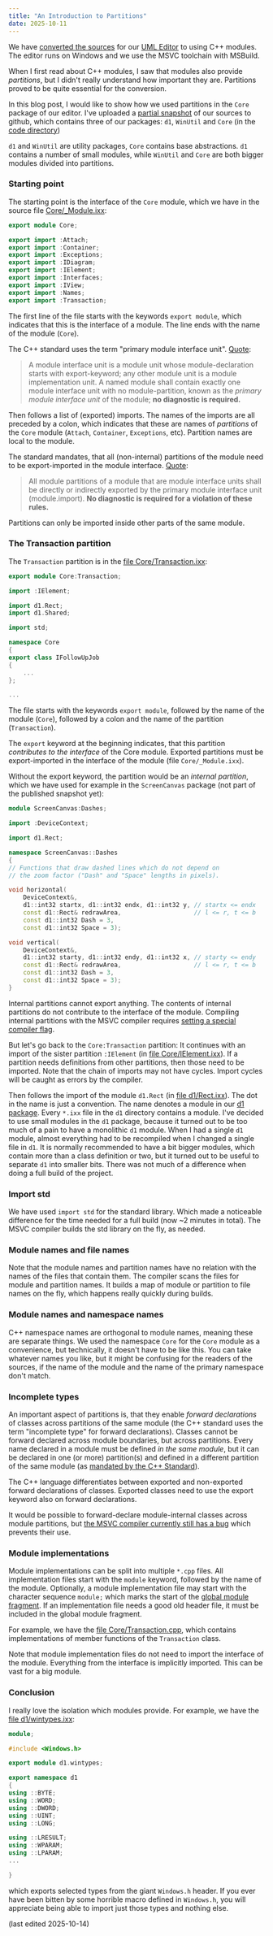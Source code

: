 ```yaml
---
title: "An Introduction to Partitions"
date: 2025-10-11
---
```


We have [converted the sources](https://abuehl.github.io/2025/03/24/converting-to-modules.html)
for our [UML Editor](https://cadifra.com/) to using C++ modules. The editor runs on Windows and
we use the MSVC toolchain with MSBuild.

When I first read about C++ modules, I saw that modules also provide *partitions*, but I didn't
really understand how important they are. Partitions proved to be quite essential for the
conversion.

In this blog post, I would like to show how we used partitions in the `Core` package of our editor.
I've uploaded a [partial snapshot](https://github.com/cadifra/cadifra) of our sources to github,
which contains three of our packages: `d1`, `WinUtil` and `Core` (in the
[code directory](https://github.com/cadifra/cadifra/tree/main/code))

`d1` and `WinUtil` are utility packages, `Core` contains base abstractions. `d1` contains a number
of small modules, while `WinUtil` and `Core` are both bigger modules divided into partitions.

### Starting point

The starting point is the interface of the `Core` module, which we have in the source file
[Core/_Module.ixx](https://github.com/cadifra/cadifra/blob/main/code/Core/_Module.ixx):

```cpp
export module Core;

export import :Attach;
export import :Container;
export import :Exceptions;
export import :IDiagram;
export import :IElement;
export import :Interfaces;
export import :IView;
export import :Names;
export import :Transaction;
```

The first line of the file starts with the keywords `export module`, which indicates that this
is the interface of a module. The line ends with the name of the module (`Core`).

The C++ standard uses the term "primary module interface unit".
[Quote](https://eel.is/c++draft/module#unit-2):

> A module interface unit is a module unit whose module-declaration starts with export-keyword;
> any other module unit is a module implementation unit. A named module shall contain exactly one
> module interface unit with no module-partition, known as the *primary module interface unit*
> of the module; **no diagnostic is required.**

Then follows a list of (exported) imports. The names of the imports are all preceded by a colon,
which indicates that these are names of *partitions* of the `Core` module (`Attach`, `Container`,
`Exceptions`, etc). Partition names are local to the module.

The standard mandates, that all (non-internal) partitions of the module need to be
export-imported in the module interface. [Quote](https://eel.is/c++draft/module#unit-3):

> All module partitions of a module that are module interface units shall be
> directly or indirectly exported by the primary module interface unit (module.import).
> **No diagnostic is required for a violation of these rules.**

Partitions can only be imported inside other parts of the same module.

### The Transaction partition

The `Transaction` partition is in the
[file Core/Transaction.ixx](https://github.com/cadifra/cadifra/blob/main/code/Core/Transaction.ixx):

```cpp
export module Core:Transaction;

import :IElement;

import d1.Rect;
import d1.Shared;

import std;

namespace Core
{
export class IFollowUpJob
{
    ...
};

...
```

The file starts with the keywords `export module`, followed by the name of the module (`Core`),
followed by a colon and the name of the partition (`Transaction`).

The `export` keyword at the beginning indicates, that this partition *contributes to the interface*
of the Core module. Exported partitions must be export-imported in the interface of the module
(file `Core/_Module.ixx`).

Without the export keyword, the partition would be an *internal partition*, which we have used
for example in the `ScreenCanvas` package (not part of the published snapshot yet):

```cpp
module ScreenCanvas:Dashes;

import :DeviceContext;

import d1.Rect;

namespace ScreenCanvas::Dashes
{
// Functions that draw dashed lines which do not depend on
// the zoom factor ("Dash" and "Space" lengths in pixels).

void horizontal(
    DeviceContext&,
    d1::int32 startx, d1::int32 endx, d1::int32 y, // startx <= endx
    const d1::Rect& redrawArea,                    // l <= r, t <= b
    const d1::int32 Dash = 3,
    const d1::int32 Space = 3);

void vertical(
    DeviceContext&,
    d1::int32 starty, d1::int32 endy, d1::int32 x, // starty <= endy
    const d1::Rect& redrawArea,                    // l <= r, t <= b
    const d1::int32 Dash = 3,
    const d1::int32 Space = 3);
}
```

Internal partitions cannot export anything. The contents of internal partitions do not
contribute to the interface of the module. Compiling internal partitions with the MSVC
compiler requires
[setting a special compiler flag](https://learn.microsoft.com/en-us/cpp/build/reference/internal-partition?view=msvc-170).

But let's go back to the `Core:Transaction` partition: It continues with an import of the sister
partition `:IElement` (in
[file Core/IElement.ixx](https://github.com/cadifra/cadifra/blob/main/code/Core/IElement.ixx)).
If a partition needs definitions from other partitions, then those need to be imported.
Note that the chain of imports may not have cycles. Import cycles will be caught as
errors by the compiler.

Then follows the import of the module `d1.Rect` (in
[file d1/Rect.ixx](https://github.com/cadifra/cadifra/blob/main/code/d1/Rect.ixx)).
The dot in the name is just a convention. The name denotes a module in our
[d1 package](https://github.com/cadifra/cadifra/tree/main/code/d1). Every `*.ixx` file
in the `d1` directory contains a module. I've decided to use small modules in the `d1` package,
because it turned out to be too much of a pain to have a monolithic `d1` module. When I had
a single `d1` module, almost everything had to be recompiled when I changed a single file in
`d1`. It is normally recommended to have a bit bigger modules, which contain more than a class
definition or two, but it turned out to be useful to separate `d1` into smaller bits. There was
not much of a difference when doing a full build of the project.

### Import std

We have used `import std` for the standard library. Which made a noticeable difference for
the time needed for a full build (now ~2 minutes in total). The MSVC compiler builds the
std library on the fly, as needed.

### Module names and file names

Note that the module names and partition names have no relation with the names of the files
that contain them. The compiler scans the files for module and partition names. It builds
a map of module or partition to file names on the fly, which happens really quickly during builds.

### Module names and namespace names

C++ namespace names are orthogonal to module names, meaning these are separate things.
We used the namespace `Core` for the `Core` module as a convenience, but technically, it
doesn't have to be like this. You can take whatever names you like, but it might be confusing
for the readers of the sources, if the name of the module and the name of the primary
namespace don't match.

### Incomplete types

An important aspect of partitions is, that they enable *forward declarations* of classes
across partitions of the same module (the C++ standard uses the term "incomplete type"
for forward declarations). Classes cannot be forward declared across module boundaries,
but across partitions. Every name declared in a module must be defined *in the same module*,
but it can be declared in one (or more) partition(s) and defined in a different partition
of the same module (as [mandated by the C++ Standard](https://eel.is/c++draft/module#unit-7)).

The C++ language differentiates between exported and non-exported forward declarations of
classes. Exported classes need to use the export keyword also on forward declarations.

It would be possible to forward-declare module-internal classes across module partitions,
but [the MSVC compiler currently still has a bug](https://github.com/abuehl/internal-partition-test)
which prevents their use.

### Module implementations

Module implementations can be split into multiple `*.cpp` files. All implementation files
start with the `module` keyword, followed by the name of the module. Optionally, a module
implementation file may start with the character sequence `module;` which marks the start
of the
[global module fragment](https://en.cppreference.com/w/cpp/language/modules.html#Global_module_fragment).
If an implementation file needs a good old header file, it must be included in the global
module fragment.

For example, we have the
[file Core/Transaction.cpp](https://github.com/cadifra/cadifra/blob/main/code/Core/Transaction.cpp),
which contains implementations of member functions of the `Transaction` class.

Note that module implementation files do not need to import the interface of the module.
Everything from the interface is implicitly imported. This can be vast for a big module.

### Conclusion

I really love the isolation which modules provide. For example, we have the
[file d1/wintypes.ixx](https://github.com/cadifra/cadifra/blob/main/code/d1/wintypes.ixx):

```cpp
module;

#include <Windows.h>

export module d1.wintypes;

export namespace d1
{
using ::BYTE;
using ::WORD;
using ::DWORD;
using ::UINT;
using ::LONG;

using ::LRESULT;
using ::WPARAM;
using ::LPARAM;
...

}
```

which exports selected types from the giant `Windows.h` header. If you ever have been
bitten by some horrible macro defined in `Windows.h`, you will appreciate being able to
import just those types and nothing else.

(last edited 2025-10-14)

